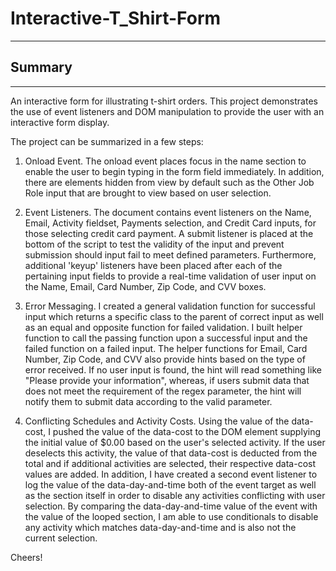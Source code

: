 # Interactive-T_Shirt-Form
___
## Summary
___
An interactive form for illustrating t-shirt orders.
This project demonstrates the use of event listeners and DOM manipulation to provide the user with an interactive form display. 

The project can be summarized in a few steps:

  1. Onload Event. The onload event places focus in the name section to enable the user to begin typing in the form field immediately. In addition, there are elements hidden from view by default such as the Other Job Role input that are brought to view based on user selection.

  2. Event Listeners. The document contains event listeners on the Name, Email, Activity fieldset, Payments selection, and Credit Card inputs, for those selecting credit card payment. A submit listener is placed at the bottom of the script to test the validity of the input and prevent submission should input fail to meet defined parameters. Furthermore, additional 'keyup' listeners have been placed after each of the pertaining input fields to provide a real-time validation of user input on the Name, Email, Card Number, Zip Code, and CVV boxes.

  3. Error Messaging. I created a general validation function for successful input which returns a specific class to the parent of correct input as well as an equal and opposite function for failed validation. I built helper function to call the passing function upon a successful input and the failed function on a failed input. The helper functions for Email, Card Number, Zip Code, and CVV also provide hints based on the type of error received. If no user input is found, the hint will read something like "Please provide your information", whereas, if users submit data that does not meet the requirement of the regex parameter, the hint will notify them to submit data according to the valid parameter.

  4. Conflicting Schedules and Activity Costs. Using the value of the data-cost, I pushed the value of the data-cost to the DOM element supplying the initial value of $0.00 based on the user's selected activity. If the user deselects this activity, the value of that data-cost is deducted from the total and if additional activities are selected, their respective data-cost values are added. In addition, I have created a second event listener to log the value of the data-day-and-time both of the event target as well as the section itself in order to disable any activities conflicting with user selection. By comparing the data-day-and-time value of the event with the value of the looped section, I am able to use conditionals to disable any activity which matches data-day-and-time and is also not the current selection.

Cheers!
